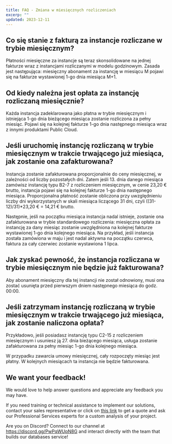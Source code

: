 ```yaml
---
title: FAQ - Zmiana w miesięcznych rozliczeniach
excerp: ""
updated: 2023-12-11
---
```


## Co się stanie z fakturą za instancje rozliczane w trybie miesięcznym?

Płatności miesięczne za instancje są teraz skonsolidowane na jednej fakturze wraz z instancjami rozliczanymi w modelu godzinowym. Zasada jest następująca: miesięczny abonament za instancję w miesiącu M pojawi się na fakturze wystawionej 1-go dnia miesiąca M+1.

## Od kiedy należna jest opłata za instancję rozliczaną miesięcznie?

Każda instancja zadeklarowana jako płatna w trybie miesięcznym i istniejąca 1-go dnia bieżącego miesiąca zostanie rozliczona za pełny miesiąc. Pojawi się na kolejnej fakturze 1-go dnia następnego miesiąca wraz z innymi produktami Public Cloud.

## Jeśli uruchomię instancję rozliczaną w trybie miesięcznym w trakcie trwającego już miesiąca, jak zostanie ona zafakturowana?

Instancja zostanie zafakturowana proporcjonalnie do ceny miesięcznej, w zależności od liczby pozostałych dni. Zatem jeśli 13. dnia danego miesiąca zamówisz instancję typu B2-7 z rozliczeniem miesięcznym, w cenie 23,20 € brutto, instancja pojawi się na kolejnej fakturze 1-go dnia następnego miesiąca.  Proporcjonalna płatność zostanie obliczona przy uwzględnieniu liczby dni wykorzystanych w skali miesiąca liczącego 31 dni, czyli ((31-12)/31)*23,20 € = 14,21 € brutto.

Następnie, jeśli na początku miesiąca instancja nadal istnieje, zostanie ona zafakturowana w trybie standardowego rozliczenia: miesięczna opłata za instancję za dany miesiąc zostanie uwzględniona na kolejnej fakturze wystawionej 1-go dnia kolejnego miesiąca. Na przykład, jeśli instancja została zamówiona w maju i jest nadal aktywna na początku czerwca, faktura za cały czerwiec zostanie wystawiona 1 lipca.

## Jak zyskać pewność, że instancja rozliczana w trybie miesięcznym nie będzie już fakturowana?

Aby abonament miesięczny dla tej instancji nie został odnowiony, musi ona zostać usunięta przed pierwszym dniem następnego miesiąca do godz. 00:00. 

## Jeśli zatrzymam instancję rozliczaną w trybie miesięcznym w trakcie trwającego już miesiąca, jak zostanie naliczona opłata?

Przykładowo, jeśli posiadasz instancję typu C2-15 z rozliczeniem miesięcznym i usuniesz ją 27. dnia bieżącego miesiąca, usługa zostanie zafakturowana za pełny miesiąc 1-go dnia kolejnego miesiąca.

W przypadku zawarcia umowy miesięcznej, cały rozpoczęty miesiąc jest płatny. W kolejnych miesiącach ta instancja nie będzie fakturowana.

## We want your feedback!

We would love to help answer questions and appreciate any feedback you may have.

If you need training or technical assistance to implement our solutions, contact your sales representative or click on [this link](https://www.ovhcloud.com/en-gb/professional-services/) to get a quote and ask our Professional Services experts for a custom analysis of your project.

Are you on Discord? Connect to our channel at <https://discord.gg/PwPqWUpN8G> and interact directly with the team that builds our databases service!